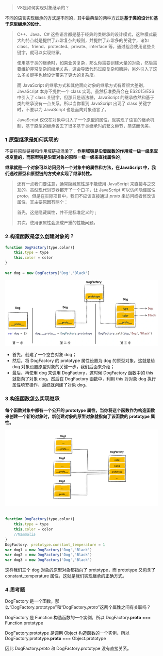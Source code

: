 > V8是如何实现对象继承的？

不同的语言实现继承的方式是不同的，其中最典型的两种方式是**基于类的设计**和**基于原型继承的设计**。

> C++、Java、C# 这些语言都是基于经典的类继承的设计模式，这种模式最大的特点就是提供了非常复杂的规则，并提供了非常多的关键字，诸如 class、friend、protected、private、interface 等，通过组合使用这些关键字，就可以实现继承。
>
> 使用基于类的继承时，如果业务复杂，那么你需要创建大量的对象，然后需要维护非常复杂的继承关系，这会导致代码过度复杂和臃肿，另外引入了这么多关键字也给设计带来了更大的复杂度。
>
> 而 JavaScript 的继承方式和其他面向对象的继承方式有着很大差别，JavaScript 本身不提供一个 class 实现。虽然标准委员会在 ES2015/ES6 中引入了 class 关键字，但那只是语法糖，JavaScript 的继承依然和基于类的继承没有一点关系。所以当你看到 JavaScript 出现了 class 关键字时，不要以为 JavaScript 也是面向对象语言了。
>
> JavaScript 仅仅在对象中引入了一个原型的属性，就实现了语言的继承机制，基于原型的继承省去了很多基于类继承时的繁文缛节，简洁而优美。

### 1.原型继承是如何实现的

不要将原型链接和作用域链搞混淆了，**作用域链是沿着函数的作用域一级一级来查找变量的，而原型链是沿着对象的原型一级一级来查找属性的**。

**继承就是一个对象可以访问另外一个对象中的属性和方法，在JavaScript 中，我们通过原型和原型链的方式来实现了继承特性。**

> 还有一点我们要注意，通常隐藏属性是不能使用 JavaScript 来直接与之交互的。虽然现代浏览器都开了一个口子，让 JavaScript 可以访问隐藏属性 _proto_，但是在实际项目中，我们不应该直接通过 _proto_ 来访问或者修改该属性，其主要原因有两个：
>
> 首先，这是隐藏属性，并不是标准定义的 ;
>
> 其次，使用该属性会造成严重的性能问题。

### 2.构造函数是怎么创建对象的？

```javascript
function DogFactory(type,color){
    this.type = type
    this.color = color
}

var dog = new DogFactory('Dog','Black')
```

![image-20220207195137929](../../../image/image-20220207195137929.png)



- 首先，创建了一个空白对象 dog；
- 然后，将 DogFactory 的 prototype 属性设置为 dog 的原型对象，这就是给 dog 对象设置原型对象的关键一步，我们后面来介绍；
- 最后，再使用 dog 来调用 DogFactory，这时候 DogFactory 函数中的 this 就指向了对象 dog，然后在 DogFactory 函数中，利用 this 对对象 dog 执行属性填充操作，最终就创建了对象 dog。

### 3.构造函数怎么实现继承

**每个函数对象中都有一个公开的 prototype 属性，当你将这个函数作为构造函数来创建一个新的对象时，新创建对象的原型对象就指向了该函数的 prototype 属性。**

![image-20220207195906983](../../../image/image-20220207195906983.png)

```javascript

function DogFactory(type,color){
    this.type = type
    this.color = color
    //Mammalia
}
DogFactory. prototype.constant_temperature = 1
var dog1 = new DogFactory('Dog','Black')
var dog2 = new DogFactory('Dog','Black')
var dog3 = new DogFactory('Dog','Black')
```

这样我们三个 dog 对象的原型对象都指向了 prototype，而 prototype 又包含了 constant_temperature 属性，这就是我们实现继承的正确方式。

### 4.思考题

DogFactory 是一个函数，那么“DogFactory.prototype”和“DogFactory._proto_”这两个属性之间有关联吗？

DogFactory 是 Function 构造函数的一个实例，所以 DogFactory.__proto__ === Function.prototype

DogFactory.prototype 是调用 Object 构造函数的一个实例，所以 DogFactory.prototype.__proto__ === Object.prototype

因此 DogFactory._proto_ 和 DogFactory.prototype 没有直接关系。











